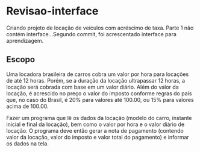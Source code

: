 # Revisao-interface
Criando projeto de locação de veículos com acréscimo de taxa. Parte 1 não contém interface...Segundo commit, foi acrescentado interface para aprendizagem.
## Escopo
Uma locadora brasileira de carros cobra um valor por hora para locações de até 12 horas. 
Porém, se a duração da locação ultrapassar 12 horas, a locação será
cobrada com base em um valor diário. Além do valor da locação, é acrescido no preço o valor do imposto conforme regras do país que, no caso do Brasil, é 20% para valores até 100.00, ou 15% para valores acima de 100.00.

Fazer um programa que lê os dados da locação (modelo do carro, instante inicial e final da locação), bem como o valor por hora e o valor diário de locação.
O programa deve então gerar a nota de pagamento (contendo valor da locação, valor do imposto e valor total do pagamento) e informar os dados na tela.
